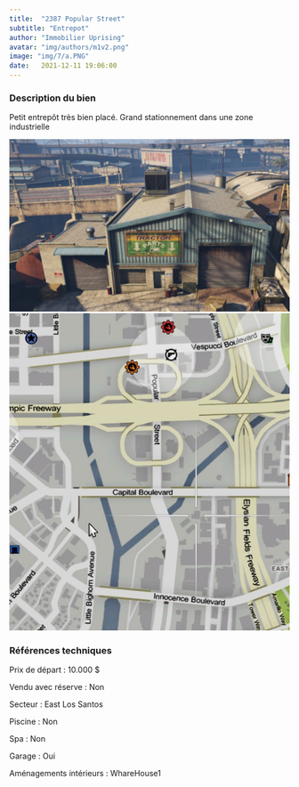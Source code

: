 ```yaml
---
title:  "2387 Popular Street"
subtitle: "Entrepot"
author: "Immobilier Uprising"
avatar: "img/authors/m1v2.png"
image: "img/7/a.PNG"
date:   2021-12-11 19:06:00
---
```


### Description du bien
Petit entrepôt très bien placé. Grand stationnement dans une zone industrielle 


<img src="img/7/a.PNG" alt="alt text" title="image Title" width="650"/>

<img src="img/7/map.PNG" alt="alt text" title="image Title" width="650"/>


### Références techniques
Prix de départ : 10.000 $

Vendu avec réserve : Non

Secteur : East Los Santos

Piscine : Non

Spa : Non

Garage : Oui

Aménagements intérieurs : WhareHouse1